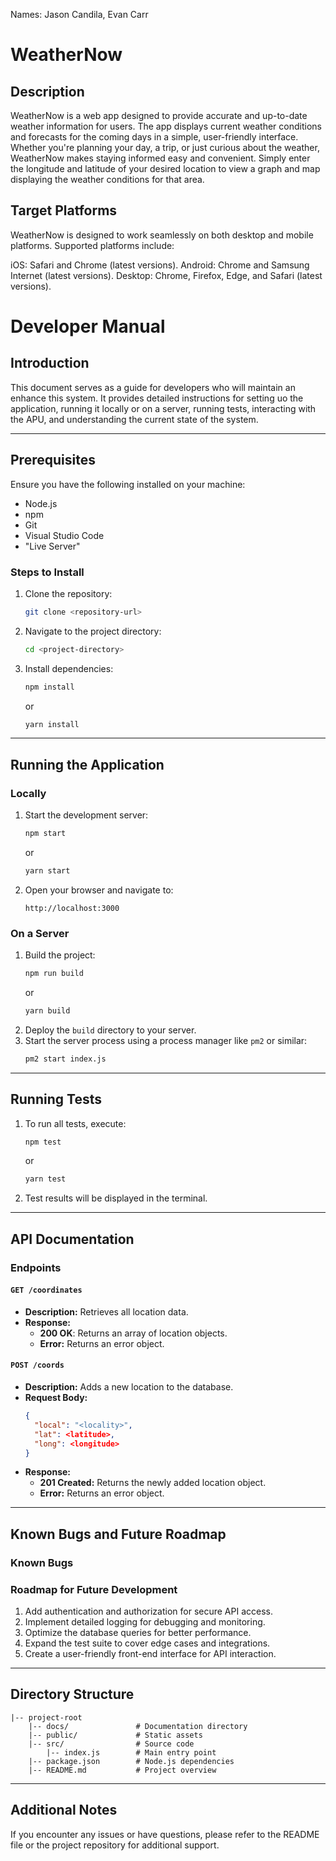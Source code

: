 Names: Jason Candila, Evan Carr
# WeatherNow
## Description
WeatherNow is a web app designed to provide accurate and up-to-date weather information for users. The app displays current weather conditions and forecasts for the coming days in a simple, user-friendly interface. Whether you're planning your day, a trip, or just curious about the weather, WeatherNow makes staying informed easy and convenient. Simply enter the longitude and latitude of your desired location to view a graph and map displaying the weather conditions for that area.

## Target Platforms
WeatherNow is designed to work seamlessly on both desktop and mobile platforms. Supported platforms include:

iOS: Safari and Chrome (latest versions).
Android: Chrome and Samsung Internet (latest versions).
Desktop: Chrome, Firefox, Edge, and Safari (latest versions).

# Developer Manual
## Introduction
This document serves as a guide for developers who will maintain an enhance this system. It provides detailed instructions for setting uo the application, running it locally or on a server, running tests, interacting with the APU, and understanding the current state of the system.

---

## Prerequisites
Ensure you have the following installed on your machine:
- Node.js
- npm
- Git
- Visual Studio Code
- "Live Server"

### Steps to Install
1. Clone the repository:
   ```bash
   git clone <repository-url>
   ```
2. Navigate to the project directory:
   ```bash
   cd <project-directory>
   ```
3. Install dependencies:
   ```bash
   npm install
   ```
   or
   ```bash
   yarn install
   ```

---

## Running the Application

### Locally
1. Start the development server:
   ```bash
   npm start
   ```
   or
   ```bash
   yarn start
   ```
2. Open your browser and navigate to:
   ```
   http://localhost:3000
   ```

### On a Server
1. Build the project:
   ```bash
   npm run build
   ```
   or
   ```bash
   yarn build
   ```
2. Deploy the `build` directory to your server.
3. Start the server process using a process manager like `pm2` or similar:
   ```bash
   pm2 start index.js
   ```

---

## Running Tests

1. To run all tests, execute:
   ```bash
   npm test
   ```
   or
   ```bash
   yarn test
   ```
2. Test results will be displayed in the terminal.

---

## API Documentation

### Endpoints

#### `GET /coordinates`
- **Description:** Retrieves all location data.
- **Response:**
  - **200 OK**: Returns an array of location objects.
  - **Error:** Returns an error object.

#### `POST /coords`
- **Description:** Adds a new location to the database.
- **Request Body:**
  ```json
  {
    "local": "<locality>",
    "lat": <latitude>,
    "long": <longitude>
  }
  ```
- **Response:**
  - **201 Created:** Returns the newly added location object.
  - **Error:** Returns an error object.

---

## Known Bugs and Future Roadmap

### Known Bugs


### Roadmap for Future Development
1. Add authentication and authorization for secure API access.
2. Implement detailed logging for debugging and monitoring.
3. Optimize the database queries for better performance.
4. Expand the test suite to cover edge cases and integrations.
5. Create a user-friendly front-end interface for API interaction.

---

## Directory Structure

```
|-- project-root
    |-- docs/               # Documentation directory
    |-- public/             # Static assets
    |-- src/                # Source code
        |-- index.js        # Main entry point
    |-- package.json        # Node.js dependencies
    |-- README.md           # Project overview
```

---

## Additional Notes

If you encounter any issues or have questions, please refer to the README file or the 
project repository for additional support.
